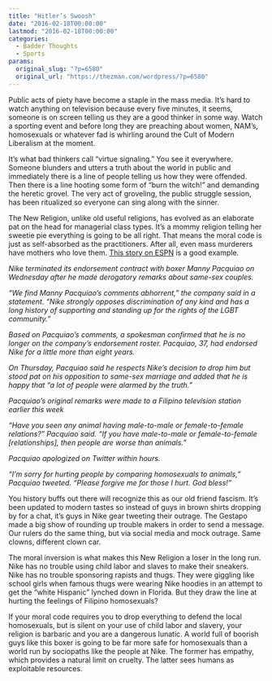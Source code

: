 ```yaml
---
title: "Hitler’s Swoosh"
date: "2016-02-18T00:00:00"
lastmod: "2016-02-18T00:00:00"
categories:
  - Badder Thoughts
  - Sports
params:
  original_slug: "?p=6580"
  original_url: "https://thezman.com/wordpress/?p=6580"
---
```


Public acts of piety have become a staple in the mass media. It’s hard
to watch anything on television because every five minutes, it seems,
someone is on screen telling us they are a good thinker in some way.
Watch a sporting event and before long they are preaching about women,
NAM’s, homosexuals or whatever fad is whirling around the Cult of Modern
Liberalism at the moment.

It’s what bad thinkers call “virtue signaling.” You see it everywhere.
Someone blunders and utters a truth about the world in public and
immediately there is a line of people telling us how they were offended.
Then there is a line hooting some form of “burn the witch!” and
demanding the heretic grovel. The very act of groveling, the public
struggle session, has been ritualized so everyone can sing along with
the sinner.

The New Religion, unlike old useful religions, has evolved as an
elaborate pat on the head for managerial class types. It’s a mommy
religion telling her sweetie pie everything is going to be all right.
That means the moral code is just as self-absorbed as the practitioners.
After all, even mass murderers have mothers who love them. <a
href="http://espn.go.com/boxing/story/_/id/14793389/nike-ends-endorsement-contract-manny-pacquiao"
rel="noopener" target="_blank">This story on ESPN</a> is a good example.

*Nike terminated its endorsement contract with boxer Manny Pacquiao on
Wednesday after he made derogatory remarks about same-sex couples.*

*“We find Manny Pacquiao’s comments abhorrent,” the company said in a
statement. “Nike strongly opposes discrimination of any kind and has a
long history of supporting and standing up for the rights of the LGBT
community.”*

*Based on Pacquiao’s comments, a spokesman confirmed that he is no
longer on the company’s endorsement roster. Pacquiao, 37, had endorsed
Nike for a little more than eight years.*

*On Thursday, Pacquiao said he respects Nike’s decision to drop him but
stood pat on his opposition to same-sex marriage and added that he is
happy that “a lot of people were alarmed by the truth.”*

*Pacquiao’s original remarks were made to a Filipino television station
earlier this week*

*“Have you seen any animal having male-to-male or female-to-female
relations?” Pacquiao said. “If you have male-to-male or female-to-female
\[relationships\], then people are worse than animals.”*

*Pacquiao apologized on Twitter within hours.*

*“I’m sorry for hurting people by comparing homosexuals to animals,”
Pacquiao tweeted. “Please forgive me for those I hurt. God bless!”*

You history buffs out there will recognize this as our old friend
fascism. It’s been updated to modern tastes so instead of guys in brown
shirts dropping by for a chat, it’s guys in Nike gear tweeting their
outrage. The Gestapo made a big show of rounding up trouble makers in
order to send a message. Our rulers do the same thing, but via social
media and mock outrage. Same clowns, different clown car.

The moral inversion is what makes this New Religion a loser in the long
run. Nike has no trouble using child labor and slaves to make their
sneakers. Nike has no trouble sponsoring rapists and thugs. They were
giggling like school girls when famous thugs were wearing Nike hoodies
in an attempt to get the “white Hispanic” lynched down in Florida. But
they draw the line at hurting the feelings of Filipino homosexuals?

If your moral code requires you to drop everything to defend the local
homosexuals, but is silent on your use of child labor and slavery, your
religion is barbaric and you are a dangerous lunatic. A world full of
boorish guys like this boxer is going to be far more safe for
homosexuals than a world run by sociopaths like the people at Nike. The
former has empathy, which provides a natural limit on cruelty. The
latter sees humans as exploitable resources.

